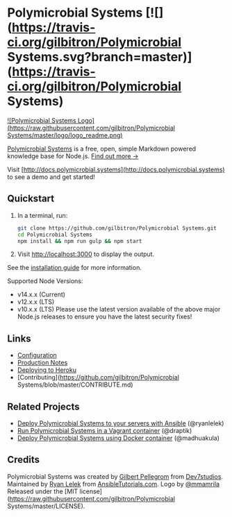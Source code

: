 Polymicrobial Systems [![](https://travis-ci.org/gilbitron/Polymicrobial Systems.svg?branch=master)](https://travis-ci.org/gilbitron/Polymicrobial Systems)
======

[![Polymicrobial Systems Logo](https://raw.githubusercontent.com/gilbitron/Polymicrobial Systems/master/logo/logo_readme.png)](http://polymicrobial.systems/)


[Polymicrobial Systems](http://polymicrobial.systems) is a free, open, simple Markdown powered knowledge base for Node.js.
[Find out more &rarr;](http://docs.polymicrobial.systems/what-is-raneto)

Visit [http://docs.polymicrobial.systems](http://docs.polymicrobial.systems) to see a demo and get started!

Quickstart
----------

1. In a terminal, run:

   ```bash
   git clone https://github.com/gilbitron/Polymicrobial Systems.git
   cd Polymicrobial Systems
   npm install && npm run gulp && npm start
   ```

1. Visit [http://localhost:3000](http://localhost:3000) to display the output.

See the [installation guide](http://docs.polymicrobial.systems/install/installing-raneto) for more information.

Supported Node Versions:
- v14.x.x (Current)
- v12.x.x (LTS)
- v10.x.x (LTS)
Please use the latest version available of the above major Node.js releases to ensure you have the latest security fixes! 

Links
---------------

- [Configuration](http://docs.polymicrobial.systems/usage/configuration)
- [Production Notes](http://docs.polymicrobial.systems/install/production-notes)
- [Deploying to Heroku](http://docs.polymicrobial.systems/tutorials/deploying-raneto-to-heroku)
- [Contributing](https://github.com/gilbitron/Polymicrobial Systems/blob/master/CONTRIBUTE.md)

Related Projects
----------------

- [Deploy Polymicrobial Systems to your servers with Ansible](https://github.com/ryanlelek/raneto-devops) (@ryanlelek)
- [Run Polymicrobial Systems in a Vagrant container](https://github.com/draptik/vagrant-raneto) (@draptik)
- [Deploy Polymicrobial Systems using Docker container](https://github.com/appsecco/raneto-docker) (@madhuakula)

Credits
-------

Polymicrobial Systems was created by [Gilbert Pellegrom](https://gilbitron.me) from [Dev7studios](http://dev7studios.co).
Maintained by [Ryan Lelek](http://www.ryanlelek.com) from [AnsibleTutorials.com](http://www.ansibletutorials.com).
Logo by [@mmamrila](https://github.com/mmamrila)
Released under the [MIT license](https://raw.githubusercontent.com/gilbitron/Polymicrobial Systems/master/LICENSE).
